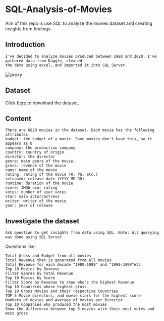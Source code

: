 # SQL-Analysis-of-Movies
Aim of this repo  is use SQL to analyze the movies dataset and creating insights from findings.

## Introduction

	I've decided to analyze movies produced between 1980 and 2020. I've gathered data from Kaggle, cleaned
	the data using excel, and imported it into SQL Server.
	
	
![proxy](https://user-images.githubusercontent.com/67477345/192287302-492ebab9-0522-47f7-99e8-295faf3f602e.jpg)

## Dataset
Click <a href='https://www.kaggle.com/datasets/danielgrijalva /movies?resource=download'> here </a> to download the dataset. 

## Content

	There are 6820 movies in the dataset. Each movie has the following attributes:
	budget: the budget of a movie. Some movies don't have this, so it appears as 0
	company: the production company
	country: country of origin
	director: the director
	genre: main genre of the movie.
	gross: revenue of the movie
	name: name of the movie
	rating: rating of the movie (R, PG, etc.)
	released: release date (YYYY-MM-DD)
	runtime: duration of the movie
	score: IMDb user rating
	votes: number of user votes
	star: main actor/actress
	writer: writer of the movie
	year: year of release

## Investigate the dataset
	Ask question to get insights from data using SQL. Note: All querying was done using SQL Server
	
Questions like:

	Total Gross and Budget from all movies
	Total Revenue that is generated from all movies
	Total Revenue for each decade "1980-1989" and "1990-1999"etc
	Top 10 Movies by Revenue
	Filter Genres by Total Revenue
	Top 10 Movies by Score
	Filter Score by Revenue to show who's the highest Revenue
	Top 10 Countries whose highest gross
	Top 10 Gross Movies and their respective Countries
	TOP 5 Movie directors, and movie stars for the highest score
	Numbers of movies and Average of movies per Director
	Top 10 Companies who produced the most movies
	Show the difference between top 5 movies with their most votes and most gross 
